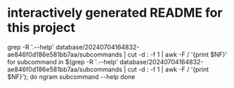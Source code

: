 # interactively generated README for this project

grep -R '.--help' database/20240704164832-ae846f0d186e581bb7aa/subcommands | cut -d : -f 1 | awk -F / '{print $NF}'
for subcommand in $(grep -R '.--help' database/20240704164832-ae846f0d186e581bb7aa/subcommands | cut -d : -f 1 | awk -F / '{print $NF}'); do
  ngram subcommand --help
done
